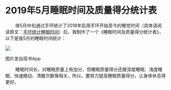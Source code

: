
# 2019年5月睡眠时间及质量得分统计表

        继5月中旬通过手环统计了2018年启用手环开始至今的睡觉时间（具体请阅读原文：[手环统计睡眠时间](https://www.jianshu.com/p/0505730dc6d5)）后，我制作了一个《睡眠时间及质量得分统计表》，以下是我5月的睡眠时间统计：

![](http://upload-images.jianshu.io/upload_images/3910675-2f6b496ada6b821b.jpg?imageMogr2/auto-orient/strip%7CimageView2/2/w/1080/q/50)  

图片发自简书App

        睡眠时间长，对睡眠质量上有加分，但睡眠质量得分还跟深度睡眠、浅度睡眠、快速眼动、清醒次数等相关，所以，要努力提高睡眠质量得分，让身体休息得更好。
